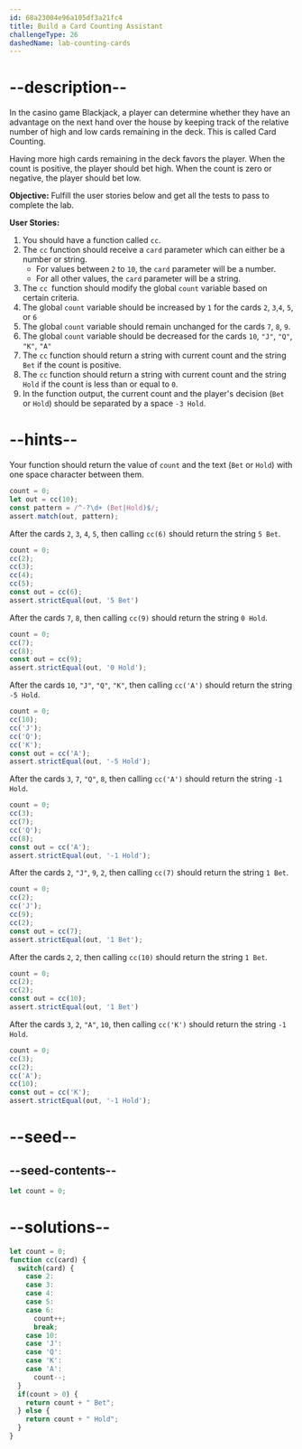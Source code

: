 ```yaml
---
id: 68a23004e96a105df3a21fc4
title: Build a Card Counting Assistant
challengeType: 26
dashedName: lab-counting-cards
---
```


# --description--

In the casino game Blackjack, a player can determine whether they have an advantage on the next hand over the house by keeping track of the relative number of high and low cards remaining in the deck. This is called Card Counting.

Having more high cards remaining in the deck favors the player. When the count is positive, the player should bet high. When the count is zero or negative, the player should bet low.

**Objective:** Fulfill the user stories below and get all the tests to pass to complete the lab.

**User Stories:**

1. You should have a function called `cc`.
1. The `cc` function should receive a `card` parameter which can either be a number or string.
    - For values between `2` to `10`, the `card` parameter will be a number.
    - For all other values, the `card` parameter will be a string.
1. The `cc `function should modify the global `count` variable based on certain criteria.
1. The global `count` variable should be increased by `1` for the cards `2`, `3`,`4`, `5`, or `6`
1. The global `count` variable should remain unchanged for the cards `7`, `8`, `9`.
1. The global `count` variable should be decreased for the cards `10`, `"J"`, `"Q"`, `"K"`, `"A"`
1. The `cc` function should return a string with current count and the string `Bet` if the count is positive.
1. The `cc` function should return a string with current count and the string `Hold` if the count is less than or equal to `0`.
1. In the function output, the current count and the player's decision (`Bet` or `Hold`) should be separated by a space `-3 Hold`.

# --hints--

Your function should return the value of `count` and the text (`Bet` or `Hold`) with one space character between them.

```js
count = 0;
let out = cc(10);
const pattern = /^-?\d+ (Bet|Hold)$/;
assert.match(out, pattern);
```

After the cards `2`, `3`, `4`, `5`, then calling `cc(6)` should return the string `5 Bet`.

```js
count = 0;
cc(2);
cc(3);
cc(4);
cc(5);
const out = cc(6);
assert.strictEqual(out, '5 Bet')
```

After the cards `7`, `8`, then calling `cc(9)` should return the string `0 Hold`.

```js
count = 0;
cc(7);
cc(8);
const out = cc(9);
assert.strictEqual(out, '0 Hold');
```

After the cards `10`, `"J"`, `"Q"`, `"K"`, then calling `cc('A')` should return the string `-5 Hold`.

```js
count = 0;
cc(10);
cc('J');
cc('Q');
cc('K');
const out = cc('A');
assert.strictEqual(out, '-5 Hold');
```

After the cards `3`, `7`, `"Q"`, `8`, then calling `cc('A')` should return the string `-1 Hold`.

```js
count = 0;
cc(3);
cc(7);
cc('Q');
cc(8);
const out = cc('A');
assert.strictEqual(out, '-1 Hold');
```

After the cards `2`, `"J"`, `9`, `2`, then calling `cc(7)` should return the string `1 Bet`.

```js
count = 0;
cc(2);
cc('J');
cc(9);
cc(2);
const out = cc(7);
assert.strictEqual(out, '1 Bet');
```

After the cards `2`, `2`, then calling `cc(10)` should return the string `1 Bet`.

```js
count = 0;
cc(2);
cc(2);
const out = cc(10);
assert.strictEqual(out, '1 Bet')
```

After the cards `3`, `2`, `"A"`, `10`, then calling `cc('K')` should return the string `-1 Hold`.

```js
count = 0;
cc(3);
cc(2);
cc('A');
cc(10);
const out = cc('K');
assert.strictEqual(out, '-1 Hold');
```

# --seed--

## --seed-contents--


```js
let count = 0;


```

# --solutions--

```js
let count = 0;
function cc(card) {
  switch(card) {
    case 2:
    case 3:
    case 4:
    case 5:
    case 6:
      count++;
      break;
    case 10:
    case 'J':
    case 'Q':
    case 'K':
    case 'A':
      count--;
  }
  if(count > 0) {
    return count + " Bet";
  } else {
    return count + " Hold";
  }
}
```
